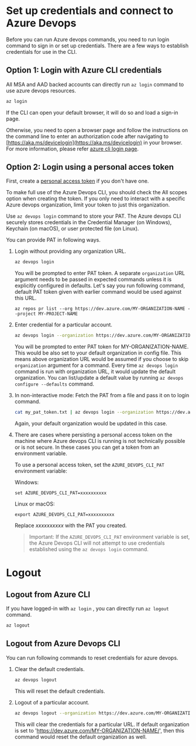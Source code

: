 # Set up credentials and connect to Azure Devops

Before you can run Azure devops commands, you need to run login command to sign in or set up credentials. There are a few ways to establish credentials for use in the CLI.


## Option 1: Login with Azure CLI credentials
All MSA and AAD backed accounts can directly run `az login` command to use azure devops resources.
```bash
az login
```
If the CLI can open your default browser, it will do so and load a sign-in page.

Otherwise, you need to open a browser page and follow the instructions on the command line to enter an authorization code after navigating to [https://aka.ms/devicelogin](https://aka.ms/devicelogin) in your browser.
For more information, please refer [azure cli login page](https://docs.microsoft.com/en-us/cli/azure/authenticate-azure-cli?view=azure-cli-latest).


## Option 2: Login using a personal acces token
 
First, create a [personal access token](https://docs.microsoft.com/en-us/azure/devops/organizations/accounts/use-personal-access-tokens-to-authenticate?view=vsts) if you don't have one. 

To make full use of the Azure Devops CLI, you should check the All scopes option when creating the token. If you only need to interact with a specific Azure devops organization, limit your token to just this organization.

Use `az devops login` command to store your PAT. The Azure devops CLI securely stores credentials in the Credential Manager (on Windows), Keychain (on macOS), or user protected file (on Linux).

You can provide PAT in following ways.

1. Login without providing any organization URL. 
    ```bash
    az devops login
    ```
    You will be prompted to enter PAT token. A separate `organization` URL argument needs to be passed in expected commands unless it is explicitly configured in defaults. 
    Let's say you run following command, default PAT token given with earlier command would be used against this URL. 
    ```
    az repos pr list --org https://dev.azure.com/MY-ORGANIZATION-NAME --project MY-PROJECT-NAME
    ```

2. Enter credential for a particular account.
    ```bash
    az devops login --organization https://dev.azure.com/MY-ORGANIZATION-NAME/
    ```
    You will be prompted to enter PAT token for MY-ORGANIZATION-NAME. This would be also set to your default organization in config file. This means above organization URL would be assumed if you choose to skip `organization` argument for a command.
    Every time `az devops login` command is run with organization URL, it would update the default organization. You can list/update a default value by running `az devops configure --defaults` command.

3. In non-interactive mode: Fetch the PAT from a file and pass it on to login command.
    ```bash
    cat my_pat_token.txt | az devops login --organization https://dev.azure.com/MY-ORGANIZATION-NAME/
    ```
    Again, your default organization would be updated in this case.

4. There are cases where persisting a personal access token on the machine where Azure devops CLI is running is not technically possible or is not secure. In these cases you can get a token from an environment variable.

    To use a personal access token, set the `AZURE_DEVOPS_CLI_PAT` environment variable:

    Windows:
    ```
    set AZURE_DEVOPS_CLI_PAT=xxxxxxxxxx
    ```

    Linux or macOS:
    ```
    export AZURE_DEVOPS_CLI_PAT=xxxxxxxxxx
    ```

    Replace *xxxxxxxxxx* with the PAT you created.

    > Important: If the `AZURE_DEVOPS_CLI_PAT` environment variable is set, the Azure Devops CLI will not attempt to use credentials established using the `az devops login` command.


# Logout


## Logout from Azure CLI

If you have logged-in with `az login` , you can directly run `az logout` command.
```bash
az logout
```

## Logout from Azure Devops CLI

You can run following commands to reset credentials for azure devops.

1. Clear the default credentials.
    ```bash
    az devops logout
    ```
    This will reset the default credentials.

2. Logout of a particular account.
    ```bash
    az devops logout --organization https://dev.azure.com/MY-ORGANIZATION-NAME/
    ```
    This will clear the credentials for a particular URL. If default organization is set to 'https://dev.azure.com/MY-ORGANIZATION-NAME/', then this command would reset the default organization as well.  

 


